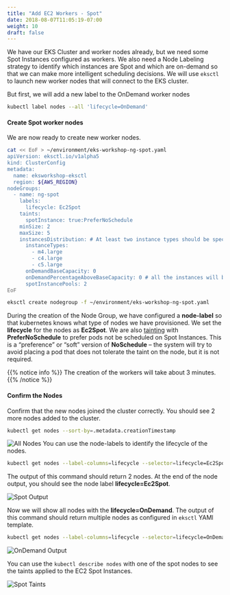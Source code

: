 ```yaml
---
title: "Add EC2 Workers - Spot"
date: 2018-08-07T11:05:19-07:00
weight: 10
draft: false
---
```

We have our EKS Cluster and worker nodes already, but we need some Spot Instances configured as workers. We also need a Node Labeling strategy to identify which instances are Spot and which are on-demand so that we can make more intelligent scheduling decisions. We will use `eksctl` to launch new worker nodes that will connect to the EKS cluster.

But first, we will add a new label to the OnDemand worker nodes

```bash
kubectl label nodes --all 'lifecycle=OnDemand'
```

#### Create Spot worker nodes

We are now ready to create new worker nodes.

```bash
cat << EoF > ~/environment/eks-workshop-ng-spot.yaml
apiVersion: eksctl.io/v1alpha5
kind: ClusterConfig
metadata:
  name: eksworkshop-eksctl 
  region: ${AWS_REGION}
nodeGroups:
  - name: ng-spot
    labels:
      lifecycle: Ec2Spot
    taints:
      spotInstance: true:PreferNoSchedule
    minSize: 2
    maxSize: 5
    instancesDistribution: # At least two instance types should be specified
      instanceTypes:
        - m4.large
        - c4.large
        - c5.large
      onDemandBaseCapacity: 0
      onDemandPercentageAboveBaseCapacity: 0 # all the instances will be spot instances
      spotInstancePools: 2
EoF

eksctl create nodegroup -f ~/environment/eks-workshop-ng-spot.yaml
```

During the creation of the Node Group, we have configured a **node-label** so that kubernetes knows what type of nodes we have provisioned. We set the **lifecycle** for the nodes as **Ec2Spot**. We are also [tainting](https://kubernetes.io/docs/concepts/configuration/taint-and-toleration/) with **PreferNoSchedule** to prefer pods not be scheduled on Spot Instances. This is a “preference” or “soft” version of **NoSchedule** – the system will try to avoid placing a pod that does not tolerate the taint on the node, but it is not required.

{{% notice info %}}
The creation of the workers will take about 3 minutes.
{{% /notice %}}

#### Confirm the Nodes

Confirm that the new nodes joined the cluster correctly. You should see 2 more nodes added to the cluster.

```bash
kubectl get nodes --sort-by=.metadata.creationTimestamp
```

![All Nodes](/images/spotworkers/spot_get_nodes.png)
You can use the node-labels to identify the lifecycle of the nodes.

```bash
kubectl get nodes --label-columns=lifecycle --selector=lifecycle=Ec2Spot
```

The output of this command should return 2 nodes. At the end of the node output, you should see the node label **lifecycle=Ec2Spot**.

![Spot Output](/images/spotworkers/spot_get_spot.png)

Now we will show all nodes with the **lifecycle=OnDemand**. The output of this command should return multiple nodes as configured in `eksctl` YAMl template.

```bash
kubectl get nodes --label-columns=lifecycle --selector=lifecycle=OnDemand
```

![OnDemand Output](/images/spotworkers/spot_get_od.png)

You can use the `kubectl describe nodes` with one of the spot nodes to see the taints applied to the EC2 Spot Instances.

![Spot Taints](/images/spotworkers/instance_taints.png)

